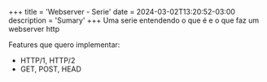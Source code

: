 +++
title = 'Webserver - Serie'
date = 2024-03-02T13:20:52-03:00
description = 'Sumary'
+++
Uma serie entendendo o que é e o que faz um webserver http

Features que quero implementar:
- HTTP/1, HTTP/2
- GET, POST, HEAD
